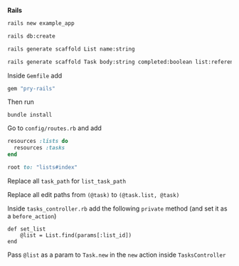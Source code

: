 **Rails**

```bash
rails new example_app

rails db:create

rails generate scaffold List name:string

rails generate scaffold Task body:string completed:boolean list:references
```

Inside `Gemfile` add 

```ruby
gem "pry-rails"
```

Then run

```
bundle install
```

Go to `config/routes.rb` and add

```ruby
resources :lists do
  resources :tasks
end

root to: "lists#index"
```

Replace all `task_path` for `list_task_path `

Replace all edit paths from `(@task)` to `(@task.list, @task)`

Inside `tasks_controller.rb` add the following `private` method (and set it as a `before_action`)

```
def set_list
	@list = List.find(params[:list_id])
end
```

Pass `@list` as a param to `Task.new` in the `new` action inside `TasksController`

